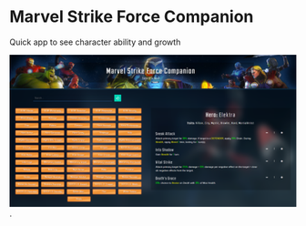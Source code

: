 # Marvel Strike Force Companion

Quick app to see character ability and growth

![Marvel Strike Force Companion](msfc_ss.png?raw=true "Marvel Strike Force Companion").
